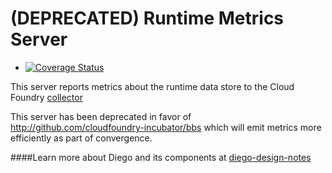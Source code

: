 (DEPRECATED) Runtime Metrics Server
======================
* [![Coverage Status](https://coveralls.io/repos/cloudfoundry-incubator/runtime-metrics-server/badge.png?branch=HEAD)](https://coveralls.io/r/cloudfoundry-incubator/runtime-metrics-server?branch=HEAD)

This server reports metrics about the runtime data store to the Cloud Foundry
[collector](https://github.com/cloudfoundry/collector)



This server has been deprecated in favor of http://github.com/cloudfoundry-incubator/bbs which will emit metrics more efficiently as part of convergence.





####Learn more about Diego and its components at [diego-design-notes](https://github.com/cloudfoundry-incubator/diego-design-notes)
